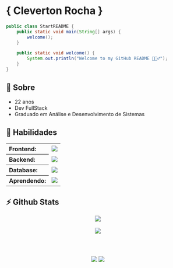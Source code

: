 <h1>
  { Cleverton Rocha }
</h1>

```java
public class StartREADME {
    public static void main(String[] args) {
        welcome();
    }

    public static void welcome() {
        System.out.println("Welcome to my GitHub README 🙋🏻‍♂️");
    }
}
```

<h2>🚀 Sobre</h2>
<ul>
  <li>22 anos</li>
  <li>Dev FullStack</li>
  <li>Graduado em Análise e Desenvolvimento de Sistemas</li>
</ul>

<h2>📌 Habilidades</h2>
<table>
  <tr>
    <th align="left">Frontend: </th>
    <td><img src="https://skillicons.dev/icons?i=react,nextjs,html,css,sass,tailwind,bootstrap" /></td>
  </tr>
  <tr>
    <th align="left">Backend: </th>
    <td><img src="https://skillicons.dev/icons?i=typescript,nodejs,java,spring,docker" /></td>
  </tr>
  <tr>
    <th align="left">Database: </th>
    <td><img src="https://skillicons.dev/icons?i=mysql,postgres,mongo" /></td>
  </tr>
  <tr>
    <th align="left">Aprendendo: </th>
    <td><img src="https://skillicons.dev/icons?i=rust" /></td>
  </tr>    
</table>

<h2>⚡️ Github Stats</h2>
<p align="center">
  <a href="https://github.com/Cleverton-Rocha" align="center">
    <img  src="https://github-readme-stats.vercel.app/api?username=Cleverton-Rocha&include_all_commits=true&count_private=true&show_icons=true&icon_color=38761d&theme=github_dark&bg_color=13171c&border_color=37383b&title_color=FFF" /> 
  </a>
  <br />
  <br />
  <a href="https://github.com/Cleverton-Rocha" align="center">
    <img  src="https://github-readme-stats.vercel.app/api/top-langs/?username=Cleverton-Rocha&layout=compact&theme=github_dark&bg_color=13171c&border_color=37383b&langs_count=6&title_color=FFF"/>
  </a>
</p>

<br />
<br />
<p align="center">
  <a href="https://www.linkedin.com/in/clevertonrocha/"><img src="https://img.shields.io/badge/LinkedIn-0077B5?style=for-the-badge&logo=linkedin&logoColor=white" /></a>
  <a href="mailto:cl.rch02@gmail.com?subject=Digite sobre o assunto :D"><img src="https://img.shields.io/badge/mail-3693F3?style=for-the-badge&logo=Icloud&logoColor=white" /></a>
</p>
